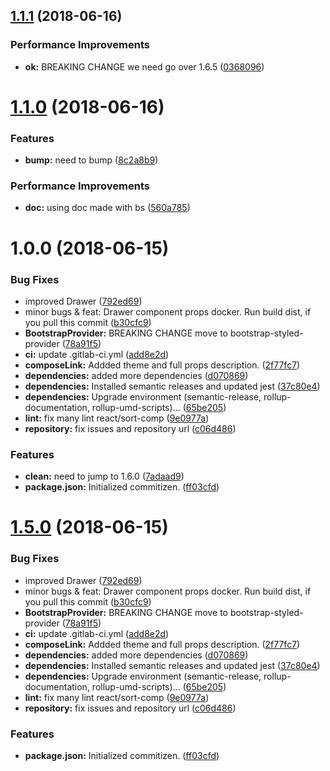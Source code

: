 ## [1.1.1](https://module.kopaxgroup.com/bootstrap-styled/bootstrap-styled.yeutech.com/compare/v1.1.0...v1.1.1) (2018-06-16)


### Performance Improvements

* **ok:** BREAKING CHANGE we need go over 1.6.5 ([0368096](https://module.kopaxgroup.com/bootstrap-styled/bootstrap-styled.yeutech.com/commit/0368096))

# [1.1.0](https://module.kopaxgroup.com/bootstrap-styled/bootstrap-styled.yeutech.com/compare/v1.0.0...v1.1.0) (2018-06-16)


### Features

* **bump:** need to bump ([8c2a8b9](https://module.kopaxgroup.com/bootstrap-styled/bootstrap-styled.yeutech.com/commit/8c2a8b9))


### Performance Improvements

* **doc:** using doc made with bs ([560a785](https://module.kopaxgroup.com/bootstrap-styled/bootstrap-styled.yeutech.com/commit/560a785))

# 1.0.0 (2018-06-15)


### Bug Fixes

* improved Drawer ([792ed69](https://module.kopaxgroup.com/bootstrap-styled/bootstrap-styled.yeutech.com/commit/792ed69))
* minor bugs & feat: Drawer component props docker. Run build dist, if you pull this commit ([b30cfc9](https://module.kopaxgroup.com/bootstrap-styled/bootstrap-styled.yeutech.com/commit/b30cfc9))
* **BootstrapProvider:** BREAKING CHANGE move to bootstrap-styled-provider ([78a91f5](https://module.kopaxgroup.com/bootstrap-styled/bootstrap-styled.yeutech.com/commit/78a91f5))
* **ci:** update .gitlab-ci.yml ([add8e2d](https://module.kopaxgroup.com/bootstrap-styled/bootstrap-styled.yeutech.com/commit/add8e2d))
* **composeLink:** Addded theme and full props description. ([2f77fc7](https://module.kopaxgroup.com/bootstrap-styled/bootstrap-styled.yeutech.com/commit/2f77fc7))
* **dependencies:** added more dependencies ([d070869](https://module.kopaxgroup.com/bootstrap-styled/bootstrap-styled.yeutech.com/commit/d070869))
* **dependencies:** Installed semantic releases and updated jest ([37c80e4](https://module.kopaxgroup.com/bootstrap-styled/bootstrap-styled.yeutech.com/commit/37c80e4))
* **dependencies:** Upgrade environment (semantic-release, rollup-documentation, rollup-umd-scripts)... ([65be205](https://module.kopaxgroup.com/bootstrap-styled/bootstrap-styled.yeutech.com/commit/65be205))
* **lint:** fix many lint react/sort-comp ([9e0977a](https://module.kopaxgroup.com/bootstrap-styled/bootstrap-styled.yeutech.com/commit/9e0977a))
* **repository:** fix issues and repository url ([c06d486](https://module.kopaxgroup.com/bootstrap-styled/bootstrap-styled.yeutech.com/commit/c06d486))


### Features

* **clean:** need to jump to 1.6.0 ([7adaad9](https://module.kopaxgroup.com/bootstrap-styled/bootstrap-styled.yeutech.com/commit/7adaad9))
* **package.json:** Initialized commitizen. ([ff03cfd](https://module.kopaxgroup.com/bootstrap-styled/bootstrap-styled.yeutech.com/commit/ff03cfd))

# [1.5.0](https://module.kopaxgroup.com/bootstrap-styled/bootstrap-styled.yeutech.com/compare/v1.4.1...v1.5.0) (2018-06-15)


### Bug Fixes

* improved Drawer ([792ed69](https://module.kopaxgroup.com/bootstrap-styled/bootstrap-styled.yeutech.com/commit/792ed69))
* minor bugs & feat: Drawer component props docker. Run build dist, if you pull this commit ([b30cfc9](https://module.kopaxgroup.com/bootstrap-styled/bootstrap-styled.yeutech.com/commit/b30cfc9))
* **BootstrapProvider:** BREAKING CHANGE move to bootstrap-styled-provider ([78a91f5](https://module.kopaxgroup.com/bootstrap-styled/bootstrap-styled.yeutech.com/commit/78a91f5))
* **ci:** update .gitlab-ci.yml ([add8e2d](https://module.kopaxgroup.com/bootstrap-styled/bootstrap-styled.yeutech.com/commit/add8e2d))
* **composeLink:** Addded theme and full props description. ([2f77fc7](https://module.kopaxgroup.com/bootstrap-styled/bootstrap-styled.yeutech.com/commit/2f77fc7))
* **dependencies:** added more dependencies ([d070869](https://module.kopaxgroup.com/bootstrap-styled/bootstrap-styled.yeutech.com/commit/d070869))
* **dependencies:** Installed semantic releases and updated jest ([37c80e4](https://module.kopaxgroup.com/bootstrap-styled/bootstrap-styled.yeutech.com/commit/37c80e4))
* **dependencies:** Upgrade environment (semantic-release, rollup-documentation, rollup-umd-scripts)... ([65be205](https://module.kopaxgroup.com/bootstrap-styled/bootstrap-styled.yeutech.com/commit/65be205))
* **lint:** fix many lint react/sort-comp ([9e0977a](https://module.kopaxgroup.com/bootstrap-styled/bootstrap-styled.yeutech.com/commit/9e0977a))
* **repository:** fix issues and repository url ([c06d486](https://module.kopaxgroup.com/bootstrap-styled/bootstrap-styled.yeutech.com/commit/c06d486))


### Features

* **package.json:** Initialized commitizen. ([ff03cfd](https://module.kopaxgroup.com/bootstrap-styled/bootstrap-styled.yeutech.com/commit/ff03cfd))
